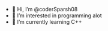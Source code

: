 - 👋 Hi, I’m @coderSparsh08
- 👀 I’m interested in programming alot
- 🌱 I’m currently learning C++


<!---
coderSparsh08/coderSparsh08 is a ✨ special ✨ repository because its `README.md` (this file) appears on your GitHub profile.
You can click the Preview link to take a look at your changes.
--->

